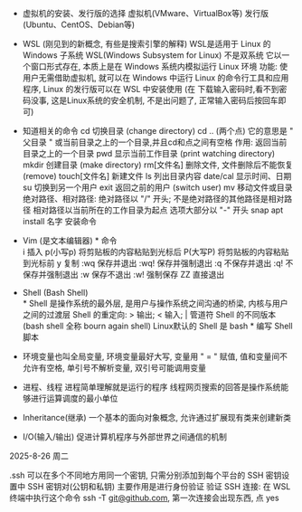 - 虚拟机的安装、发行版的选择
虚拟机(VMware、VirtualBox等)
发行版(Ubuntu、CentOS、Debian等)

- WSL (刚见到的新概念, 有些是搜索引擎的解释)
     WSL是适用于 Linux 的 Windows 子系统 WSL(Windows Subsystem for Linux) 不是双系统
     它以一个窗口形式存在, 本质上是在 Windows 系统内模拟运行 Linux 环境
     功能: 使用户无需借助虚拟机, 就可以在 Windows 中运行 Linux 的命令行工具和应用程序, Linux 的发行版可以在 WSL 中安装使用
    (在 下载输入密码时,看不到密码没事, 这是Linux系统的安全机制, 不是出问题了, 正常输入密码后按回车即可)

- 知道相关的命令 
cd                  切换目录            (change directory)
cd ..               (两个点) 它的意思是 " 父目录 " 或当前目录之上的一个目录,并且cd和点之间有空格        作用: 返回当前目录之上的一个目录
pwd                 显示当前工作目录      (print watching directory)
mkdir               创建目录  (make directory)
rm[文件名]           删除文件, 文件删除后不能恢复    (remove)
touch[文件名]        新建文件
ls                  列出目录内容
date/cal            显示时间、日期
su                  切换到另一个用户       exit 返回之前的用户    (switch user)
mv                  移动文件或目录
绝对路径、相对路径:   绝对路径以 "/" 开头; 不是绝对路径的其他路径是相对路径  相对路径以当前所在的工作目录为起点
选项大部分以 "-" 开头
snap apt install 名字    安装命令

- Vim (是文本编辑器)
      * 命令  
             i 插入
             p(小写p) 将剪贴板的内容粘贴到光标后
             P(大写P) 将剪贴板的内容粘贴到光标前
             y        复制
             :wq      保存并退出
             :wq!     保存并强制退出
             :q       不保存并退出
             :q!      不保存并强制退出
             :w       保存不退出
             :w!      强制保存
             ZZ       直接退出

- Shell (Bash Shell)   
        *  Shell 是操作系统的最外层, 是用户与操作系统之间沟通的桥梁, 内核与用户之间的过渡层
           Shell 的重定向: > 输出;  < 输入;  | 管道符
           Shell 的不同版本(bash shell 全称 bourn again shell)
           Linux默认的 Shell 是 bash 
        *  编写 Shell 脚本

- 环境变量也叫全局变量, 环境变量最好大写, 变量用 " = " 赋值, 值和变量间不允许有空格, 单引号不解析变量, 双引号可能调用变量

- 进程、线程
  进程简单理解就是运行的程序
  线程网页搜索的回答是操作系统能够进行运算调度的最小单位

- Inheritance(继承) 一个基本的面向对象概念, 允许通过扩展现有类来创建新类
- I/O(输入/输出)    促进计算机程序与外部世界之间通信的机制


2025-8-26 周二  

.ssh   可以在多个不同地方用同一个密钥, 只需分别添加到每个平台的 SSH 密钥设置中 
SSH 密钥对(公钥和私钥) 主要作用是进行身份验证 
验证 SSH 连接: 在 WSL 终端中执行这个命令 ssh -T git@github.com, 第一次连接会出现东西, 点 yes


